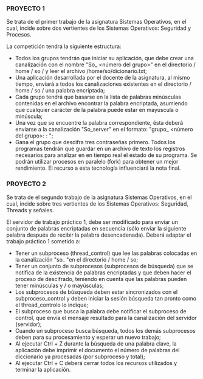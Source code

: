 
### PROYECTO 1
Se trata de el primer trabajo de la asignatura Sistemas Operativos, en el cual, incide sobre dos
vertientes de los Sistemas Operativos: Seguridad y Procesos.

La competición tendrá la siguiente estructura:

- Todos los grupos tendrán que iniciar su aplicación, que debe crear una canalización con el
nombre "So_ <número del grupo>" en el directorio / home / so / y leer el archivo
/home/so/dicionario.txt;
- Una aplicación desarrollada por el docente de la asignatura, al mismo tiempo, enviará a todos los
canalizaciones existentes en el directorio / home / so / una palabra encriptada;
- Cada grupo tendrá que basarse en la lista de palabras minúsculas contenidas en el archivo
encontrar la palabra encriptada, asumiendo que cualquier carácter de la palabra puede estar en
mayúscula o minúscula;
- Una vez que se encuentre la palabra correspondiente, ésta deberá enviarse a la canalización
"So_server" en el formato: "grupo_ <número del grupo>: <palabra>: <palabra encriptada>";
- Gana el grupo que descifra tres contraseñas primero.
Todos los programas tendrán que guardar en un archivo de texto los registros necesarios para
analizar en en tiempo real el estado de su programa. Se podrán utilizar procesos en paralelo (fork)
para obtener un mejor rendimiento. El recurso a esta tecnología influenciará la nota final.
  
 ### PROYECTO 2
 
 Se trata de el segundo trabajo de la asignatura Sistemas Operativos, en el cual, incide sobre tres
vertientes de los Sistemas Operativos: Seguridad, Threads y señales.

El servidor de trabajo práctico 1, debe ser modificado para enviar un conjunto de palabras
encriptadas en secuencia (sólo enviar la siguiente palabra después de recibir la palabra
desencadenada). Deberá adaptar el trabajo práctico 1 sometido a:

- Tener un subproceso (thread_control) que lee las palabras colocadas en la canalización "so_
<numero de grupo> "en el directorio / home / so;
- Tener un conjunto de subprocesos (subprocesos de búsqueda) que se notifica de la existencia de
palabras encriptadas y que deben hacer el proceso de descifrado, teniendo en cuenta que las
palabras pueden tener minúsculas y / o mayúsculas;
- Los subprocesos de búsqueda deben estar sincronizados con el subproceso_control y deben
iniciar la sesión búsqueda tan pronto como el thread_controlo lo indique;
- El subproceso que busca la palabra debe notificar el subproceso de control, que envía el mensaje
resultado para la canalización del servidor (servidor);
- Cuando un subproceso busca búsqueda, todos los demás subprocesos deben para su
procesamiento y esperar un nuevo trabajo;
- Al ejecutar Ctrl + Z durante la búsqueda de una palabra clave, la aplicación debe imprimir el
documento el número de palabras del diccionario ya procesadas (por subproceso y total);
- Al ejecutar Ctrl + C deberá cerrar todos los recursos utilizados y terminar la aplicación.
  
  
